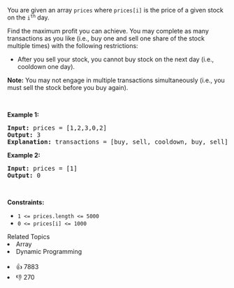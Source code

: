 <p>You are given an array <code>prices</code> where <code>prices[i]</code> is the price of a given stock on the <code>i<sup>th</sup></code> day.</p>

<p>Find the maximum profit you can achieve. You may complete as many transactions as you like (i.e., buy one and sell one share of the stock multiple times) with the following restrictions:</p>

<ul> 
 <li>After you sell your stock, you cannot buy stock on the next day (i.e., cooldown one day).</li> 
</ul>

<p><strong>Note:</strong> You may not engage in multiple transactions simultaneously (i.e., you must sell the stock before you buy again).</p>

<p>&nbsp;</p> 
<p><strong class="example">Example 1:</strong></p>

<pre>
<strong>Input:</strong> prices = [1,2,3,0,2]
<strong>Output:</strong> 3
<strong>Explanation:</strong> transactions = [buy, sell, cooldown, buy, sell]
</pre>

<p><strong class="example">Example 2:</strong></p>

<pre>
<strong>Input:</strong> prices = [1]
<strong>Output:</strong> 0
</pre>

<p>&nbsp;</p> 
<p><strong>Constraints:</strong></p>

<ul> 
 <li><code>1 &lt;= prices.length &lt;= 5000</code></li> 
 <li><code>0 &lt;= prices[i] &lt;= 1000</code></li> 
</ul>

<div><div>Related Topics</div><div><li>Array</li><li>Dynamic Programming</li></div></div><br><div><li>👍 7883</li><li>👎 270</li></div>